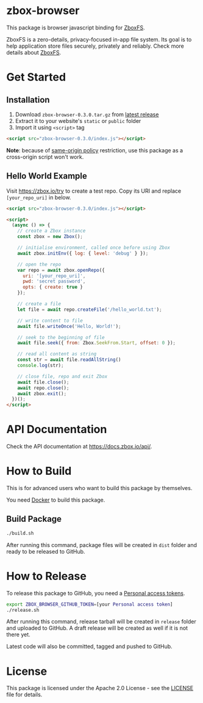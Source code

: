 # zbox-browser

This package is browser javascript binding for [ZboxFS].

ZboxFS is a zero-details, privacy-focused in-app file system. Its goal is
to help application store files securely, privately and reliably. Check more
details about [ZboxFS].

# Get Started

## Installation

1. Download `zbox-browser-0.3.0.tar.gz` from [latest release]
2. Extract it to your website's `static` or `public` folder
3. Import it using `<script>` tag

  ```html
  <script src="zbox-browser-0.3.0/index.js"></script>
  ```

**Note**: because of [same-origin policy] restriction, use this package as a
cross-origin script won't work.

## Hello World Example

Visit https://zbox.io/try to create a test repo. Copy its URI and replace
`[your_repo_uri]` in below.

```html
<script src="zbox-browser-0.3.0/index.js"></script>

<script>
  (async () => {
    // create a Zbox instance
    const zbox = new Zbox();

    // initialise environment, called once before using Zbox
    await zbox.initEnv({ log: { level: 'debug' } });

    // open the repo
    var repo = await zbox.openRepo({
      uri: '[your_repo_uri]',
      pwd: 'secret password',
      opts: { create: true }
    });

    // create a file
    let file = await repo.createFile('/hello_world.txt');

    // write content to file
    await file.writeOnce('Hello, World!');

    // seek to the beginning of file
    await file.seek({ from: Zbox.SeekFrom.Start, offset: 0 });

    // read all content as string
    const str = await file.readAllString()
    console.log(str);

    // close file, repo and exit Zbox
    await file.close();
    await repo.close();
    await zbox.exit();
  })();
</script>
```

# API Documentation

Check the API documentation at https://docs.zbox.io/api/.

# How to Build

This is for advanced users who want to build this package by themselves.

You need [Docker](https://www.docker.com/) to build this package.

## Build Package

```sh
./build.sh
```

After running this command, package files will be created in `dist` folder
and ready to be released to GitHub.

# How to Release

To release this package to GitHub, you need a [Personal access tokens].

```sh
export ZBOX_BROWSER_GITHUB_TOKEN=[your Personal access token]
./release.sh
```

After running this command, release tarball will be created in `release` folder
and uploaded to GitHub. A draft release will be created as well if it is not
there yet.

Latest code will also be committed, tagged and pushed to GitHub.

# License

This package is licensed under the Apache 2.0 License - see the [LICENSE](LICENSE)
file for details.

[ZboxFS]: https://github.com/zboxfs/zbox
[latest release]: https://github.com/zboxfs/zbox-browser/releases/latest
[Personal access tokens]: https://help.github.com/en/articles/creating-a-personal-access-token-for-the-command-line
[same-origin policy]: https://developer.mozilla.org/en-US/docs/Web/Security/Same-origin_policy
